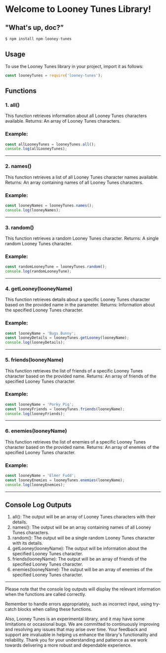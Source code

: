 # Welcome to Looney Tunes Library!

## "What's up, doc?”

```js
$ npm install npm-looney-tunes
```

## Usage
To use the Looney Tunes library in your project, import it as follows:
```js
const looneyTunes = require('looney-tunes');
```

## Functions
### 1. all()
This function retrieves information about all Looney Tunes characters available.
Returns: An array of Looney Tunes characters.
### Example: 
```js
const allLooneyTunes = looneyTunes.all();
console.log(allLooneyTunes);
```

***

### 2. names()
This function retrieves a list of all Looney Tunes character names available.
Returns: An array containing names of all Looney Tunes characters.
### Example: 
```js
const looneyNames = looneyTunes.names();
console.log(looneyNames);
```

***

### 3. random()
This function retrieves a random Looney Tunes character.
Returns: A single random Looney Tunes character.
### Example: 
```js
const randomLooneyTune = looneyTunes.random();
console.log(randomLooneyTune);
```

***

### 4. getLooney(looneyName)
This function retrieves details about a specific Looney Tunes character based on the provided name in the parameter.
Returns: Information about the specified Looney Tunes character.
### Example: 
```js
const looneyName = 'Bugs Bunny';
const looneyDetails = looneyTunes.getLooney(looneyName);
console.log(looneyDetails);
```

***

### 5. friends(looneyName)
This function retrieves the list of friends of a specific Looney Tunes character based on the provided name.
Returns: An array of friends of the specified Looney Tunes character.
### Example: 
```js
const looneyName = 'Porky Pig';
const looneyFriends = looneyTunes.friends(looneyName);
console.log(looneyFriends);
```

***

### 6. enemies(looneyName)
This function retrieves the list of enemies of a specific Looney Tunes character based on the provided name.
Returns: An array of enemies of the specified Looney Tunes character.
### Example: 
```js
const looneyName = 'Elmer Fudd';
const looneyEnemies = looneyTunes.enemies(looneyName);
console.log(looneyEnemies);
```

***

## Console Log Outputs

1. all(): The output will be an array of Looney Tunes characters with their details.
2. names(): The output will be an array containing names of all Looney Tunes characters.
3. random(): The output will be a single random Looney Tunes character with its details.
4. getLooney(looneyName): The output will be information about the specified Looney Tunes character.
5. friends(looneyName): The output will be an array of friends of the specified Looney Tunes character.
6. enemies(looneyName): The output will be an array of enemies of the specified Looney Tunes character.

***

Please note that the console log outputs will display the relevant information when the functions are called correctly.

Remember to handle errors appropriately, such as incorrect input, using try-catch blocks when calling these functions.

Also, Looney Tunes is an experimental library, and it may have some limitations or occasional bugs. We are committed to continuously improving and resolving any issues that may arise over time. Your feedback and support are invaluable in helping us enhance the library's functionality and reliability. Thank you for your understanding and patience as we work towards delivering a more robust and dependable experience.









